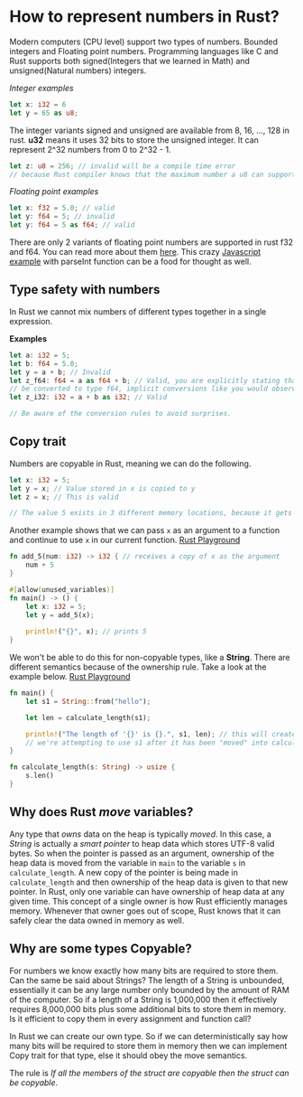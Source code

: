 # How to represent numbers in Rust?

Modern computers (CPU level) support two types of numbers. Bounded integers and Floating point
numbers.
Programming languages like C and Rust supports both signed(Integers that we learned in Math) and
unsigned(Natural numbers) integers.

*Integer examples*
```rust
let x: i32 = 6
let y = 65 as u8;
```
The integer variants signed and unsigned are available from 8, 16, ..., 128 in rust.
**u32** means it uses 32 bits to store the unsigned integer. It can represent 2^32 numbers from
0 to 2^32 - 1.
```rust
let z: u8 = 256; // invalid will be a compile time error
// because Rust compiler knows that the maximum number a u8 can support is 255
```

*Floating point examples*
```rust
let x: f32 = 5.0; // valid
let y: f64 = 5; // invalid
let y: f64 = 5 as f64; // valid
```

There are only 2 variants of floating point numbers are supported in rust f32 and f64.
You can read more about them [here](https://en.wikipedia.org/wiki/Floating-point_arithmetic).
This crazy [Javascript example](https://stackoverflow.com/questions/23175363/javascript-parseint-behavior-when-passing-in-a-float-number) with parseInt function can be a food for thought as well.

## Type safety with numbers

In Rust we cannot mix numbers of different types together in a single expression.

**Examples**
```rust
let a: i32 = 5;
let b: f64 = 5.0;
let y = a + b; // Invalid
let z_f64: f64 = a as f64 + b; // Valid, you are explicitly stating that the variable a should
// be converted to type f64, implicit conversions like you would observe in C cannot be done here.
let z_i32: i32 = a + b as i32; // Valid

// Be aware of the conversion rules to avoid surprises.
```

## Copy trait

Numbers are copyable in Rust, meaning we can do the following.

```rust
let x: i32 = 5;
let y = x; // Value stored in x is copied to y
let z = x; // This is valid

// The value 5 exists in 3 different memory locations, because it gets copied in line 54 and 55.
```

Another example shows that we can pass `x` as an argument to a function and continue to use `x` in our current function.
[Rust Playground](https://play.rust-lang.org/?version=stable&mode=debug&edition=2021&gist=4d1e9dd607a375b5065563a84bf4b3a7)
```rust
fn add_5(num: i32) -> i32 { // receives a copy of x as the argument
    num + 5
}

#[allow(unused_variables)]
fn main() -> () {
    let x: i32 = 5;
    let y = add_5(x);
    
    println!("{}", x); // prints 5
}
```

We won't be able to do this for non-copyable types, like a **String**.
There are different semantics because of the ownership rule.
Take a look at the example below.
[Rust Playground](https://play.rust-lang.org/?version=stable&mode=debug&edition=2021&gist=cf786ab3bacd43e260e73ae5efa49d50)
```rust
fn main() {
    let s1 = String::from("hello");

    let len = calculate_length(s1);

    println!("The length of '{}' is {}.", s1, len); // this will create an error
    // we're attempting to use s1 after it has been "moved" into calculate_length
}

fn calculate_length(s: String) -> usize {
    s.len()
}
```

## Why does Rust *move* variables?

Any type that *owns* data on the heap is typically *moved*.
In this case, a *String* is actually a *smart pointer* to heap data which stores UTF-8 valid bytes.
So when the pointer is passed as an argument, ownership of the heap data is moved from the variable in `main` to the variable `s` in `calculate_length`.
A new copy of the pointer is being made in `calculate_length` and then ownership of the heap data is given to that new pointer.
In Rust, only one variable can have ownership of heap data at any given time.
This concept of a single owner is how Rust efficiently manages memory.
Whenever that owner goes out of scope, Rust knows that it can safely clear the data owned in memory as well.

## Why are some types Copyable?

For numbers we know exactly how many bits are required to store them.
Can the same be said about Strings? The length of a String is unbounded, essentially
it can be any large number only bounded by the amount of RAM of the computer.
So if a length of a String is 1,000,000 then it effectively requires 8,000,000 bits plus
some additional bits to store them in memory. Is it efficient to copy them in every assignment and
function call?

In Rust we can create our own type. So if we can deterministically say how many bits will be required
to store them in memory then we can implement Copy trait for that type, else it should obey the move
semantics.

The rule is *If all the members of the struct are copyable then the struct can be copyable*.
